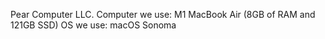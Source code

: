 Pear Computer LLC.
Computer we use: M1 MacBook Air (8GB of RAM and 121GB SSD)
OS we use: macOS Sonoma

<!---
PearComputer/PearComputer is a ✨ special ✨ repository because its `README.md` (this file) appears on your GitHub profile.
You can click the Preview link to take a look at your changes.
--->
